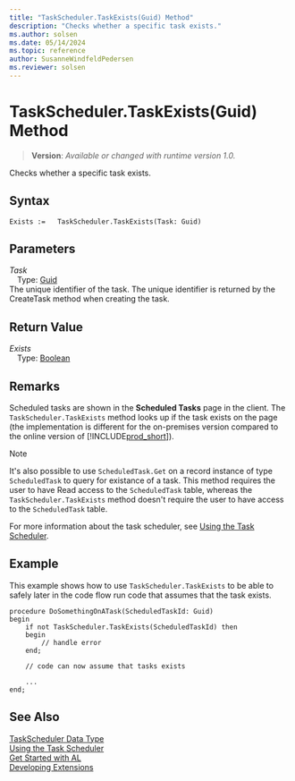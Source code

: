 ```yaml
---
title: "TaskScheduler.TaskExists(Guid) Method"
description: "Checks whether a specific task exists."
ms.author: solsen
ms.date: 05/14/2024
ms.topic: reference
author: SusanneWindfeldPedersen
ms.reviewer: solsen
---
```

[//]: # (START>DO_NOT_EDIT)
[//]: # (IMPORTANT:Do not edit any of the content between here and the END>DO_NOT_EDIT.)
[//]: # (Any modifications should be made in the .xml files in the ModernDev repo.)
# TaskScheduler.TaskExists(Guid) Method
> **Version**: _Available or changed with runtime version 1.0._

Checks whether a specific task exists.


## Syntax
```AL
Exists :=   TaskScheduler.TaskExists(Task: Guid)
```
## Parameters
*Task*  
&emsp;Type: [Guid](../guid/guid-data-type.md)  
The unique identifier of the task. The unique identifier is returned by the CreateTask method when creating the task.  


## Return Value
*Exists*  
&emsp;Type: [Boolean](../boolean/boolean-data-type.md)  



[//]: # (IMPORTANT: END>DO_NOT_EDIT)

## Remarks

Scheduled tasks are shown in the **Scheduled Tasks** page in the client. The `TaskScheduler.TaskExists` method looks up if the task exists on the page (the implementation is different for the on-premises version compared to the online version of [!INCLUDE[prod_short](../../includes/prod_short.md)]).  

> [!NOTE]  
> It's also possible to use `ScheduledTask.Get` on a record instance of type `ScheduledTask` to query for existance of a task. This method requires the user to have Read access to the `ScheduledTask` table, whereas the `TaskScheduler.TaskExists` method doesn't require the user to have access to the `ScheduledTask` table.

For more information about the task scheduler, see [Using the Task Scheduler](../../devenv-task-scheduler.md). 

## Example
This example shows how to use `TaskScheduler.TaskExists` to be able to safely later in the code flow  run code that assumes that the task exists.

```AL
procedure DoSomethingOnATask(ScheduledTaskId: Guid)
begin
    if not TaskScheduler.TaskExists(ScheduledTaskId) then 
    begin
        // handle error
    end;

    // code can now assume that tasks exists

    ...
end;
```

## See Also
[TaskScheduler Data Type](taskscheduler-data-type.md)  
[Using the Task Scheduler](../../devenv-task-scheduler.md)   
[Get Started with AL](../../devenv-get-started.md)  
[Developing Extensions](../../devenv-dev-overview.md)